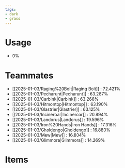 ```yaml
---
tags:
- dark
- grass
---
```

# Usage
- 0%
# Teammates
- [[2025-01-03/Raging%20Bolt|Raging Bolt]] : 72.421%
- [[2025-01-03/Pecharunt|Pecharunt]] : 63.287%
- [[2025-01-03/Carbink|Carbink]] : 63.266%
- [[2025-01-03/Hitmontop|Hitmontop]] : 63.190%
- [[2025-01-03/Glastrier|Glastrier]] : 63.125%
- [[2025-01-03/Incineroar|Incineroar]] : 20.894%
- [[2025-01-03/Landorus|Landorus]] : 19.596%
- [[2025-01-03/Iron%20Hands|Iron Hands]] : 17.316%
- [[2025-01-03/Gholdengo|Gholdengo]] : 16.880%
- [[2025-01-03/Mew|Mew]] : 16.804%
- [[2025-01-03/Glimmora|Glimmora]] : 14.269%
# Items